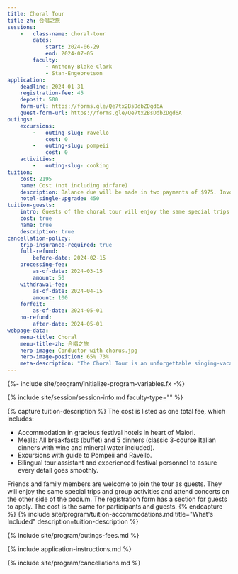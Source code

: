 ```yaml
---
title: Choral Tour
title-zh: 合唱之旅
sessions:
    -   class-name: choral-tour
        dates:
            start: 2024-06-29
            end: 2024-07-05
        faculty:
            - Anthony-Blake-Clark
            - Stan-Engebretson
application:
    deadline: 2024-01-31
    registration-fee: 45
    deposit: 500
    form-url: https://forms.gle/Qe7tx2BsDdbZDgd6A
    guest-form-url: https://forms.gle/Qe7tx2BsDdbZDgd6A
outings:
    excursions:
        -   outing-slug: ravello
            cost: 0
        -   outing-slug: pompeii
            cost: 0
    activities:
        -   outing-slug: cooking
tuition:
    cost: 2195
    name: Cost (not including airfare)
    description: Balance due will be made in two payments of $975. Invoices will be sent to trip participants with the deadline for those amounts.
    hotel-single-upgrade: 450
tuition-guests:
    intro: Guests of the choral tour will enjoy the same special trips and group activities and attend concerts on the other side of the podium. The cost and registration fees are the same for participants and guests. The registration form has a section for guests to apply.
    cost: true
    name: true
    description: true
cancellation-policy:
    trip-insurance-required: true
    full-refund:
        before-date: 2024-02-15
    processing-fee:
        as-of-date: 2024-03-15
        amount: 50
    withdrawal-fee:
        as-of-date: 2024-04-15
        amount: 100
    forfeit:
        as-of-date: 2024-05-01
    no-refund:
        after-date: 2024-05-01
webpage-data:
    menu-title: Choral
    menu-title-zh: 合唱之旅
    hero-image: Conductor with chorus.jpg
    hero-image-position: 65% 73%
    meta-description: "The Choral Tour is an unforgettable singing-vacation in Maiori, Italy! This unique experience includes performing the classics of choral repertoire at historic cloisters and cathedrals on the Amalfi Coast."
---
```

{%- include site/program/initialize-program-variables.fx -%}

<section class="standard-block" markdown="1">

{% include site/session/session-info.md faculty-type="" %}

{% capture tuition-description %}
The cost is listed as one total fee, which includes:

- Accommodation in gracious festival hotels in heart of Maiori.
- Meals:  All breakfasts  (buffet) and 5 dinners (classic 3-course Italian dinners with wine and mineral water included).
- Excursions with guide to Pompeii and Ravello.
- Bilingual tour assistant and experienced festival personnel to assure every detail goes smoothly.

Friends and family members are welcome to join the tour as guests. They will enjoy the same special trips and group activities and attend concerts on the other side of the podium. The registration form has a section for guests to apply. The cost is the same for participants and guests.
{% endcapture %}
{% include site/program/tuition-accommodations.md title="What's Included" description=tuition-description %}

{% include site/program/outings-fees.md %}

{% include application-instructions.md %}

{% include site/program/cancellations.md %}

</section>
